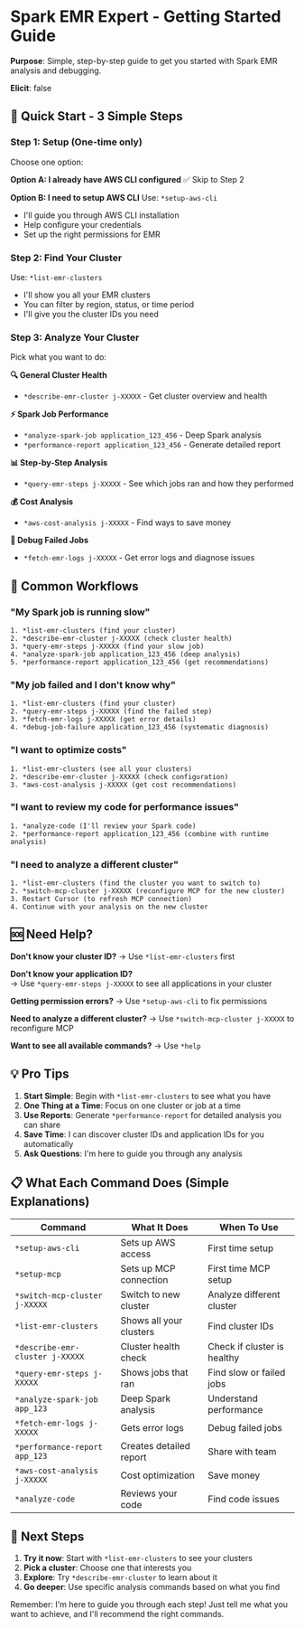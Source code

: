 # Spark EMR Expert - Getting Started Guide

**Purpose**: Simple, step-by-step guide to get you started with Spark EMR analysis and debugging.

**Elicit**: false

## 🚀 **Quick Start - 3 Simple Steps**

### **Step 1: Setup (One-time only)**

Choose one option:

**Option A: I already have AWS CLI configured**
✅ Skip to Step 2

**Option B: I need to setup AWS CLI**
Use: `*setup-aws-cli`

- I'll guide you through AWS CLI installation
- Help configure your credentials
- Set up the right permissions for EMR

### **Step 2: Find Your Cluster**

Use: `*list-emr-clusters`

- I'll show you all your EMR clusters
- You can filter by region, status, or time period
- I'll give you the cluster IDs you need

### **Step 3: Analyze Your Cluster**

Pick what you want to do:

**🔍 General Cluster Health**

- `*describe-emr-cluster j-XXXXX` - Get cluster overview and health

**⚡ Spark Job Performance**

- `*analyze-spark-job application_123_456` - Deep Spark analysis
- `*performance-report application_123_456` - Generate detailed report

**📊 Step-by-Step Analysis**

- `*query-emr-steps j-XXXXX` - See which jobs ran and how they performed

**💰 Cost Analysis**

- `*aws-cost-analysis j-XXXXX` - Find ways to save money

**🐛 Debug Failed Jobs**

- `*fetch-emr-logs j-XXXXX` - Get error logs and diagnose issues

## 🎯 **Common Workflows**

### **"My Spark job is running slow"**

```
1. *list-emr-clusters (find your cluster)
2. *describe-emr-cluster j-XXXXX (check cluster health)
3. *query-emr-steps j-XXXXX (find your slow job)
4. *analyze-spark-job application_123_456 (deep analysis)
5. *performance-report application_123_456 (get recommendations)
```

### **"My job failed and I don't know why"**

```
1. *list-emr-clusters (find your cluster)
2. *query-emr-steps j-XXXXX (find the failed step)
3. *fetch-emr-logs j-XXXXX (get error details)
4. *debug-job-failure application_123_456 (systematic diagnosis)
```

### **"I want to optimize costs"**

```
1. *list-emr-clusters (see all your clusters)
2. *describe-emr-cluster j-XXXXX (check configuration)
3. *aws-cost-analysis j-XXXXX (get cost recommendations)
```

### **"I want to review my code for performance issues"**

```
1. *analyze-code (I'll review your Spark code)
2. *performance-report application_123_456 (combine with runtime analysis)
```

### **"I need to analyze a different cluster"**

```
1. *list-emr-clusters (find the cluster you want to switch to)
2. *switch-mcp-cluster j-XXXXX (reconfigure MCP for the new cluster)
3. Restart Cursor (to refresh MCP connection)
4. Continue with your analysis on the new cluster
```

## 🆘 **Need Help?**

**Don't know your cluster ID?**
→ Use `*list-emr-clusters` first

**Don't know your application ID?**  
→ Use `*query-emr-steps j-XXXXX` to see all applications in your cluster

**Getting permission errors?**
→ Use `*setup-aws-cli` to fix permissions

**Need to analyze a different cluster?**
→ Use `*switch-mcp-cluster j-XXXXX` to reconfigure MCP

**Want to see all available commands?**
→ Use `*help`

## 💡 **Pro Tips**

1. **Start Simple**: Begin with `*list-emr-clusters` to see what you have
2. **One Thing at a Time**: Focus on one cluster or job at a time
3. **Use Reports**: Generate `*performance-report` for detailed analysis you can share
4. **Save Time**: I can discover cluster IDs and application IDs for you automatically
5. **Ask Questions**: I'm here to guide you through any analysis

## 📋 **What Each Command Does (Simple Explanations)**

| Command                         | What It Does            | When To Use                 |
| ------------------------------- | ----------------------- | --------------------------- |
| `*setup-aws-cli`                | Sets up AWS access      | First time setup            |
| `*setup-mcp`                    | Sets up MCP connection  | First time MCP setup        |
| `*switch-mcp-cluster j-XXXXX`   | Switch to new cluster   | Analyze different cluster   |
| `*list-emr-clusters`            | Shows all your clusters | Find cluster IDs            |
| `*describe-emr-cluster j-XXXXX` | Cluster health check    | Check if cluster is healthy |
| `*query-emr-steps j-XXXXX`      | Shows jobs that ran     | Find slow or failed jobs    |
| `*analyze-spark-job app_123`    | Deep Spark analysis     | Understand performance      |
| `*fetch-emr-logs j-XXXXX`       | Gets error logs         | Debug failed jobs           |
| `*performance-report app_123`   | Creates detailed report | Share with team             |
| `*aws-cost-analysis j-XXXXX`    | Cost optimization       | Save money                  |
| `*analyze-code`                 | Reviews your code       | Find code issues            |

## 🎯 **Next Steps**

1. **Try it now**: Start with `*list-emr-clusters` to see your clusters
2. **Pick a cluster**: Choose one that interests you
3. **Explore**: Try `*describe-emr-cluster` to learn about it
4. **Go deeper**: Use specific analysis commands based on what you find

Remember: I'm here to guide you through each step! Just tell me what you want to achieve, and I'll recommend the right commands.

